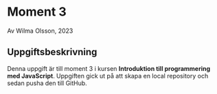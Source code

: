 # Moment 3
Av Wilma Olsson, 2023

## Uppgiftsbeskrivning
Denna uppgift är till moment 3 i kursen **Introduktion till programmering med JavaScript**.
Uppgiften gick ut på att skapa en local repository och sedan pusha den till GitHub. 
